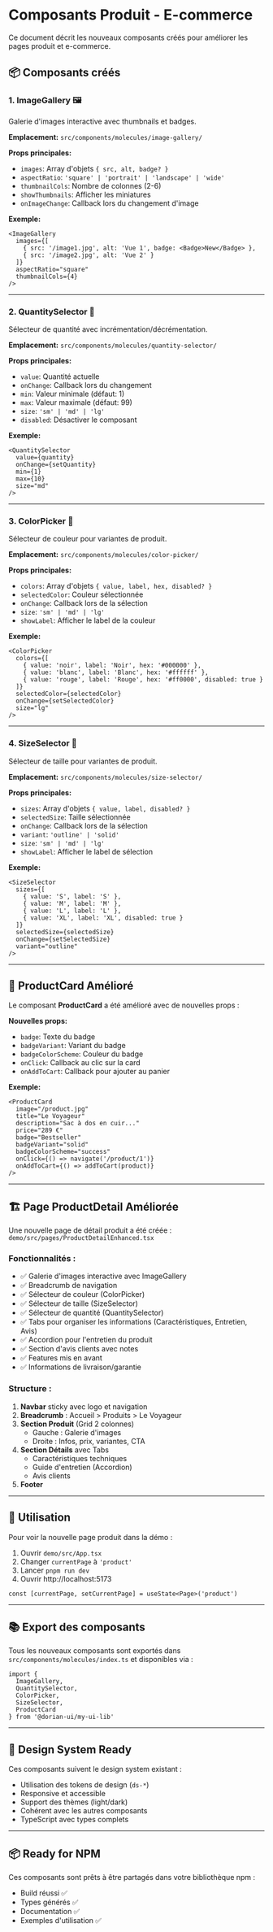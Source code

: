 # Composants Produit - E-commerce

Ce document décrit les nouveaux composants créés pour améliorer les pages produit et e-commerce.

## 📦 Composants créés

### 1. **ImageGallery** 🖼️
Galerie d'images interactive avec thumbnails et badges.

**Emplacement:** `src/components/molecules/image-gallery/`

**Props principales:**
- `images`: Array d'objets `{ src, alt, badge? }`
- `aspectRatio`: `'square' | 'portrait' | 'landscape' | 'wide'`
- `thumbnailCols`: Nombre de colonnes (2-6)
- `showThumbnails`: Afficher les miniatures
- `onImageChange`: Callback lors du changement d'image

**Exemple:**
```tsx
<ImageGallery
  images={[
    { src: '/image1.jpg', alt: 'Vue 1', badge: <Badge>New</Badge> },
    { src: '/image2.jpg', alt: 'Vue 2' }
  ]}
  aspectRatio="square"
  thumbnailCols={4}
/>
```

---

### 2. **QuantitySelector** 🔢
Sélecteur de quantité avec incrémentation/décrémentation.

**Emplacement:** `src/components/molecules/quantity-selector/`

**Props principales:**
- `value`: Quantité actuelle
- `onChange`: Callback lors du changement
- `min`: Valeur minimale (défaut: 1)
- `max`: Valeur maximale (défaut: 99)
- `size`: `'sm' | 'md' | 'lg'`
- `disabled`: Désactiver le composant

**Exemple:**
```tsx
<QuantitySelector
  value={quantity}
  onChange={setQuantity}
  min={1}
  max={10}
  size="md"
/>
```

---

### 3. **ColorPicker** 🎨
Sélecteur de couleur pour variantes de produit.

**Emplacement:** `src/components/molecules/color-picker/`

**Props principales:**
- `colors`: Array d'objets `{ value, label, hex, disabled? }`
- `selectedColor`: Couleur sélectionnée
- `onChange`: Callback lors de la sélection
- `size`: `'sm' | 'md' | 'lg'`
- `showLabel`: Afficher le label de la couleur

**Exemple:**
```tsx
<ColorPicker
  colors={[
    { value: 'noir', label: 'Noir', hex: '#000000' },
    { value: 'blanc', label: 'Blanc', hex: '#ffffff' },
    { value: 'rouge', label: 'Rouge', hex: '#ff0000', disabled: true }
  ]}
  selectedColor={selectedColor}
  onChange={setSelectedColor}
  size="lg"
/>
```

---

### 4. **SizeSelector** 📏
Sélecteur de taille pour variantes de produit.

**Emplacement:** `src/components/molecules/size-selector/`

**Props principales:**
- `sizes`: Array d'objets `{ value, label, disabled? }`
- `selectedSize`: Taille sélectionnée
- `onChange`: Callback lors de la sélection
- `variant`: `'outline' | 'solid'`
- `size`: `'sm' | 'md' | 'lg'`
- `showLabel`: Afficher le label de sélection

**Exemple:**
```tsx
<SizeSelector
  sizes={[
    { value: 'S', label: 'S' },
    { value: 'M', label: 'M' },
    { value: 'L', label: 'L' },
    { value: 'XL', label: 'XL', disabled: true }
  ]}
  selectedSize={selectedSize}
  onChange={setSelectedSize}
  variant="outline"
/>
```

---

## 🎯 ProductCard Amélioré

Le composant **ProductCard** a été amélioré avec de nouvelles props :

**Nouvelles props:**
- `badge`: Texte du badge
- `badgeVariant`: Variant du badge
- `badgeColorScheme`: Couleur du badge
- `onClick`: Callback au clic sur la card
- `onAddToCart`: Callback pour ajouter au panier

**Exemple:**
```tsx
<ProductCard
  image="/product.jpg"
  title="Le Voyageur"
  description="Sac à dos en cuir..."
  price="289 €"
  badge="Bestseller"
  badgeVariant="solid"
  badgeColorScheme="success"
  onClick={() => navigate('/product/1')}
  onAddToCart={() => addToCart(product)}
/>
```

---

## 🏗️ Page ProductDetail Améliorée

Une nouvelle page de détail produit a été créée : `demo/src/pages/ProductDetailEnhanced.tsx`

### Fonctionnalités :
- ✅ Galerie d'images interactive avec ImageGallery
- ✅ Breadcrumb de navigation
- ✅ Sélecteur de couleur (ColorPicker)
- ✅ Sélecteur de taille (SizeSelector)
- ✅ Sélecteur de quantité (QuantitySelector)
- ✅ Tabs pour organiser les informations (Caractéristiques, Entretien, Avis)
- ✅ Accordion pour l'entretien du produit
- ✅ Section d'avis clients avec notes
- ✅ Features mis en avant
- ✅ Informations de livraison/garantie

### Structure :
1. **Navbar** sticky avec logo et navigation
2. **Breadcrumb** : Accueil > Produits > Le Voyageur
3. **Section Produit** (Grid 2 colonnes)
   - Gauche : Galerie d'images
   - Droite : Infos, prix, variantes, CTA
4. **Section Détails** avec Tabs
   - Caractéristiques techniques
   - Guide d'entretien (Accordion)
   - Avis clients
5. **Footer**

---

## 🚀 Utilisation

Pour voir la nouvelle page produit dans la démo :

1. Ouvrir `demo/src/App.tsx`
2. Changer `currentPage` à `'product'`
3. Lancer `pnpm run dev`
4. Ouvrir http://localhost:5173

```tsx
const [currentPage, setCurrentPage] = useState<Page>('product')
```

---

## 📚 Export des composants

Tous les nouveaux composants sont exportés dans `src/components/molecules/index.ts` et disponibles via :

```tsx
import {
  ImageGallery,
  QuantitySelector,
  ColorPicker,
  SizeSelector,
  ProductCard
} from '@dorian-ui/my-ui-lib'
```

---

## 🎨 Design System Ready

Ces composants suivent le design system existant :
- Utilisation des tokens de design (`ds-*`)
- Responsive et accessible
- Support des thèmes (light/dark)
- Cohérent avec les autres composants
- TypeScript avec types complets

---

## 📦 Ready for NPM

Ces composants sont prêts à être partagés dans votre bibliothèque npm :
- Build réussi ✅
- Types générés ✅
- Documentation ✅
- Exemples d'utilisation ✅
